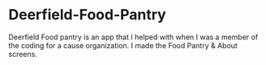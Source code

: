 # Deerfield-Food-Pantry
Deerfield Food pantry is an app that I helped with when I was a member of the coding for a cause organization. I made the Food Pantry & About screens.

